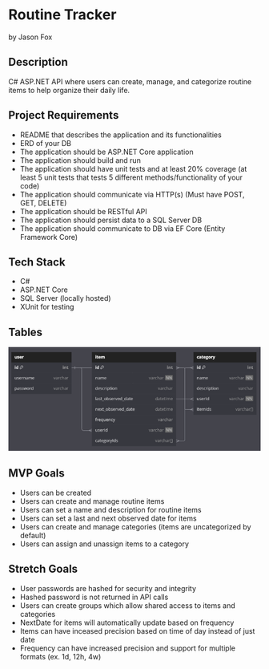 # Routine Tracker

by Jason Fox

## Description

C# ASP.NET API where users can create, manage, and categorize routine items to help organize their daily life.

## Project Requirements
- README that describes the application and its functionalities
- ERD of your DB
- The application should be ASP.NET Core application
- The application should build and run
- The application should have unit tests and at least 20% coverage (at least 5 unit tests that tests 5 different methods/functionality of your code)
- The application should communicate via HTTP(s) (Must have POST, GET, DELETE)
- The application should be RESTful API
- The application should persist data to a SQL Server DB
- The application should communicate to DB via EF Core (Entity Framework Core)


## Tech Stack
- C# 
- ASP.NET Core
- SQL Server (locally hosted)
- XUnit for testing

## Tables
[![ERD](./Assets/ERD.png)](https://dbdiagram.io/d/Routines-Tracker-6768782efc29fb2b3b1bbb89
)

## MVP Goals
- Users can be created
- Users can create and manage routine items
- Users can set a name and description for routine items
- Users can set a last and next observed date for items
- Users can create and manage categories (items are uncategorized by default)
- Users can assign and unassign items to a category

## Stretch Goals
- User passwords are hashed for security and integrity
- Hashed password is not returned in API calls
- Users can create groups which allow shared access to items and categories
- NextDate for items will automatically update based on frequency
- Items can have inceased precision based on time of day instead of just date
- Frequency can have increased precision and support for multiple formats (ex. 1d, 12h, 4w)